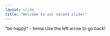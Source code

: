 ```yaml
---
layout: slide
title: "Welcome to our second slide!"
---
```

"be happy" - hema
Use the left arrow to go back!
